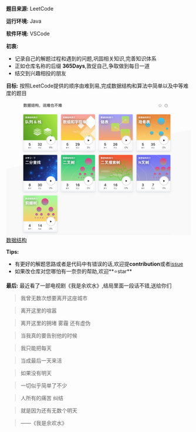 

**题目来源:** LeetCode

**运行环境:** Java

**软件环境:** VSCode

**初衷:**
- 记录自己的解题过程和遇到的问题,巩固相关知识,完善知识体系
- 正如仓库名称的后缀 **365Days**,敦促自己,争取做到每日一道
- 结交到兴趣相投的朋友 

**目标:** 按照LeetCode提供的顺序由难到易,完成数据结构和算法中简单以及中等难度的题目

![](https://github.com/CrabMen/DataStructureAndAlgorithms-365Days/blob/master/Images/desc.png)
[数据结构](https://leetcode-cn.com/explore/learn/)
  
**Tips:**  
- 有更好的解题思路或者是代码中有错误的话,欢迎提**contribution**或者[issue](https://github.com/CrabMen/DataStructureAndAlgorithms-365Days/issues)
- 如果改仓库对您哪怕有一奈奈的帮助,欢迎**⭐️star**

**最后:** 最近看了一部电视剧《我是余欢水》,结局里面一段话不错,送给你们

> 我曾无数次想要离开这座城市

> 离开这里的喧嚣

> 离开这里的拥堵 雾霾 还有虚伪

> 当我真的要告别他的时候

> 我只能把每天

> 当成最后一天来活

> 如果没有明天

> 一切似乎简单了不少

> 人所有的痛苦 纠结

> 就是因为还有无数个明天

> ——《我是余欢水》
